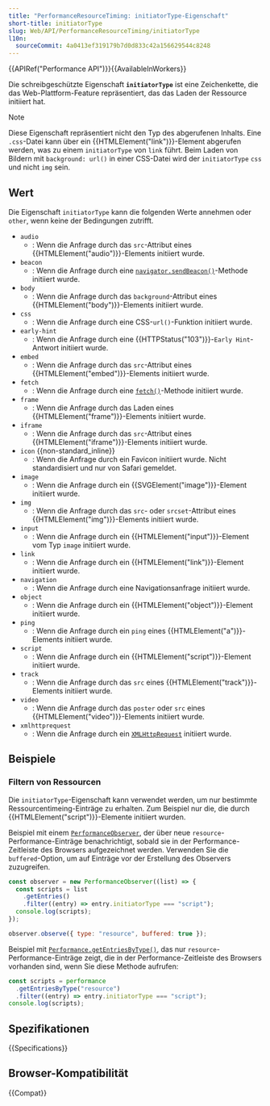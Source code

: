 ```yaml
---
title: "PerformanceResourceTiming: initiatorType-Eigenschaft"
short-title: initiatorType
slug: Web/API/PerformanceResourceTiming/initiatorType
l10n:
  sourceCommit: 4a0413ef319179b7d0d833c42a156629544c8248
---
```


{{APIRef("Performance API")}}{{AvailableInWorkers}}

Die schreibgeschützte Eigenschaft **`initiatorType`** ist eine Zeichenkette, die das Web-Plattform-Feature repräsentiert, das das Laden der Ressource initiiert hat.

> [!NOTE]
> Diese Eigenschaft repräsentiert nicht den Typ des abgerufenen Inhalts. Eine `.css`-Datei kann über ein {{HTMLElement("link")}}-Element abgerufen werden, was zu einem `initiatorType` von `link` führt. Beim Laden von Bildern mit `background: url()` in einer CSS-Datei wird der `initiatorType` `css` und nicht `img` sein.

## Wert

Die Eigenschaft `initiatorType` kann die folgenden Werte annehmen oder `other`, wenn keine der Bedingungen zutrifft.

- `audio`
  - : Wenn die Anfrage durch das `src`-Attribut eines {{HTMLElement("audio")}}-Elements initiiert wurde.
- `beacon`
  - : Wenn die Anfrage durch eine [`navigator.sendBeacon()`](/de/docs/Web/API/Navigator/sendBeacon)-Methode initiiert wurde.
- `body`
  - : Wenn die Anfrage durch das `background`-Attribut eines {{HTMLElement("body")}}-Elements initiiert wurde.
- `css`
  - : Wenn die Anfrage durch eine CSS-`url()`-Funktion initiiert wurde.
- `early-hint`
  - : Wenn die Anfrage durch eine {{HTTPStatus("103")}}-`Early Hint`-Antwort initiiert wurde.
- `embed`
  - : Wenn die Anfrage durch das `src`-Attribut eines {{HTMLElement("embed")}}-Elements initiiert wurde.
- `fetch`
  - : Wenn die Anfrage durch eine [`fetch()`](/de/docs/Web/API/Window/fetch)-Methode initiiert wurde.
- `frame`
  - : Wenn die Anfrage durch das Laden eines {{HTMLElement("frame")}}-Elements initiiert wurde.
- `iframe`
  - : Wenn die Anfrage durch das `src`-Attribut eines {{HTMLElement("iframe")}}-Elements initiiert wurde.
- `icon` {{non-standard_inline}}
  - : Wenn die Anfrage durch ein Favicon initiiert wurde. Nicht standardisiert und nur von Safari gemeldet.
- `image`
  - : Wenn die Anfrage durch ein {{SVGElement("image")}}-Element initiiert wurde.
- `img`
  - : Wenn die Anfrage durch das `src`- oder `srcset`-Attribut eines {{HTMLElement("img")}}-Elements initiiert wurde.
- `input`
  - : Wenn die Anfrage durch ein {{HTMLElement("input")}}-Element vom Typ `image` initiiert wurde.
- `link`
  - : Wenn die Anfrage durch ein {{HTMLElement("link")}}-Element initiiert wurde.
- `navigation`
  - : Wenn die Anfrage durch eine Navigationsanfrage initiiert wurde.
- `object`
  - : Wenn die Anfrage durch ein {{HTMLElement("object")}}-Element initiiert wurde.
- `ping`
  - : Wenn die Anfrage durch ein `ping` eines {{HTMLElement("a")}}-Elements initiiert wurde.
- `script`
  - : Wenn die Anfrage durch ein {{HTMLElement("script")}}-Element initiiert wurde.
- `track`
  - : Wenn die Anfrage durch das `src` eines {{HTMLElement("track")}}-Elements initiiert wurde.
- `video`
  - : Wenn die Anfrage durch das `poster` oder `src` eines {{HTMLElement("video")}}-Elements initiiert wurde.
- `xmlhttprequest`
  - : Wenn die Anfrage durch ein [`XMLHttpRequest`](/de/docs/Web/API/XMLHttpRequest) initiiert wurde.

## Beispiele

### Filtern von Ressourcen

Die `initiatorType`-Eigenschaft kann verwendet werden, um nur bestimmte Ressourcentimeing-Einträge zu erhalten. Zum Beispiel nur die, die durch {{HTMLElement("script")}}-Elemente initiiert wurden.

Beispiel mit einem [`PerformanceObserver`](/de/docs/Web/API/PerformanceObserver), der über neue `resource`-Performance-Einträge benachrichtigt, sobald sie in der Performance-Zeitleiste des Browsers aufgezeichnet werden. Verwenden Sie die `buffered`-Option, um auf Einträge vor der Erstellung des Observers zuzugreifen.

```js
const observer = new PerformanceObserver((list) => {
  const scripts = list
    .getEntries()
    .filter((entry) => entry.initiatorType === "script");
  console.log(scripts);
});

observer.observe({ type: "resource", buffered: true });
```

Beispiel mit [`Performance.getEntriesByType()`](/de/docs/Web/API/Performance/getEntriesByType), das nur `resource`-Performance-Einträge zeigt, die in der Performance-Zeitleiste des Browsers vorhanden sind, wenn Sie diese Methode aufrufen:

```js
const scripts = performance
  .getEntriesByType("resource")
  .filter((entry) => entry.initiatorType === "script");
console.log(scripts);
```

## Spezifikationen

{{Specifications}}

## Browser-Kompatibilität

{{Compat}}
